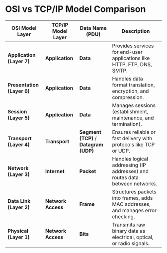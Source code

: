 # OSI vs TCP/IP Model Comparison

| **OSI Model Layer**       | **TCP/IP Model Layer**   | **Data Name (PDU)**    | **Description**                                                                 |
|---------------------------|--------------------------|-------------------------|---------------------------------------------------------------------------------|
| **Application (Layer 7)** | **Application**          | **Data**               | Provides services for end-user applications like HTTP, FTP, DNS, SMTP.         |
| **Presentation (Layer 6)**| **Application**          | **Data**               | Handles data format translation, encryption, and compression.                  |
| **Session (Layer 5)**     | **Application**          | **Data**               | Manages sessions (establishment, maintenance, and termination).                |
| **Transport (Layer 4)**   | **Transport**            | **Segment (TCP)** / **Datagram (UDP)** | Ensures reliable or fast delivery with protocols like TCP or UDP.              |
| **Network (Layer 3)**     | **Internet**             | **Packet**             | Handles logical addressing (IP addresses) and routes data between networks.    |
| **Data Link (Layer 2)**   | **Network Access**       | **Frame**              | Structures packets into frames, adds MAC addresses, and manages error checking.|
| **Physical (Layer 1)**    | **Network Access**       | **Bits**               | Transmits raw binary data as electrical, optical, or radio signals.            |
